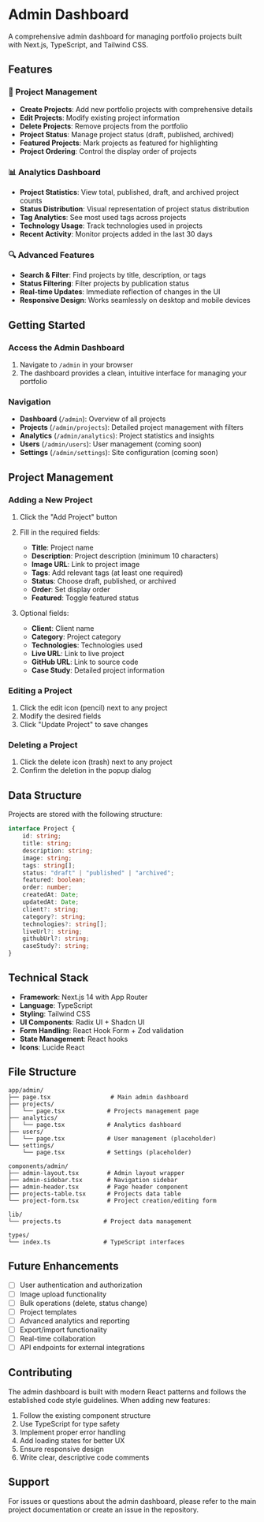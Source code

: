 # Admin Dashboard

A comprehensive admin dashboard for managing portfolio projects built with
Next.js, TypeScript, and Tailwind CSS.

## Features

### 🎯 Project Management

- **Create Projects**: Add new portfolio projects with comprehensive details
- **Edit Projects**: Modify existing project information
- **Delete Projects**: Remove projects from the portfolio
- **Project Status**: Manage project status (draft, published, archived)
- **Featured Projects**: Mark projects as featured for highlighting
- **Project Ordering**: Control the display order of projects

### 📊 Analytics Dashboard

- **Project Statistics**: View total, published, draft, and archived project
  counts
- **Status Distribution**: Visual representation of project status distribution
- **Tag Analytics**: See most used tags across projects
- **Technology Usage**: Track technologies used in projects
- **Recent Activity**: Monitor projects added in the last 30 days

### 🔍 Advanced Features

- **Search & Filter**: Find projects by title, description, or tags
- **Status Filtering**: Filter projects by publication status
- **Real-time Updates**: Immediate reflection of changes in the UI
- **Responsive Design**: Works seamlessly on desktop and mobile devices

## Getting Started

### Access the Admin Dashboard

1. Navigate to `/admin` in your browser
2. The dashboard provides a clean, intuitive interface for managing your
   portfolio

### Navigation

- **Dashboard** (`/admin`): Overview of all projects
- **Projects** (`/admin/projects`): Detailed project management with filters
- **Analytics** (`/admin/analytics`): Project statistics and insights
- **Users** (`/admin/users`): User management (coming soon)
- **Settings** (`/admin/settings`): Site configuration (coming soon)

## Project Management

### Adding a New Project

1. Click the "Add Project" button
2. Fill in the required fields:
   - **Title**: Project name
   - **Description**: Project description (minimum 10 characters)
   - **Image URL**: Link to project image
   - **Tags**: Add relevant tags (at least one required)
   - **Status**: Choose draft, published, or archived
   - **Order**: Set display order
   - **Featured**: Toggle featured status

3. Optional fields:
   - **Client**: Client name
   - **Category**: Project category
   - **Technologies**: Technologies used
   - **Live URL**: Link to live project
   - **GitHub URL**: Link to source code
   - **Case Study**: Detailed project information

### Editing a Project

1. Click the edit icon (pencil) next to any project
2. Modify the desired fields
3. Click "Update Project" to save changes

### Deleting a Project

1. Click the delete icon (trash) next to any project
2. Confirm the deletion in the popup dialog

## Data Structure

Projects are stored with the following structure:

```typescript
interface Project {
    id: string;
    title: string;
    description: string;
    image: string;
    tags: string[];
    status: "draft" | "published" | "archived";
    featured: boolean;
    order: number;
    createdAt: Date;
    updatedAt: Date;
    client?: string;
    category?: string;
    technologies?: string[];
    liveUrl?: string;
    githubUrl?: string;
    caseStudy?: string;
}
```

## Technical Stack

- **Framework**: Next.js 14 with App Router
- **Language**: TypeScript
- **Styling**: Tailwind CSS
- **UI Components**: Radix UI + Shadcn UI
- **Form Handling**: React Hook Form + Zod validation
- **State Management**: React hooks
- **Icons**: Lucide React

## File Structure

```
app/admin/
├── page.tsx                 # Main admin dashboard
├── projects/
│   └── page.tsx            # Projects management page
├── analytics/
│   └── page.tsx            # Analytics dashboard
├── users/
│   └── page.tsx            # User management (placeholder)
└── settings/
    └── page.tsx            # Settings (placeholder)

components/admin/
├── admin-layout.tsx        # Admin layout wrapper
├── admin-sidebar.tsx       # Navigation sidebar
├── admin-header.tsx        # Page header component
├── projects-table.tsx      # Projects data table
└── project-form.tsx        # Project creation/editing form

lib/
└── projects.ts            # Project data management

types/
└── index.ts               # TypeScript interfaces
```

## Future Enhancements

- [ ] User authentication and authorization
- [ ] Image upload functionality
- [ ] Bulk operations (delete, status change)
- [ ] Project templates
- [ ] Advanced analytics and reporting
- [ ] Export/import functionality
- [ ] Real-time collaboration
- [ ] API endpoints for external integrations

## Contributing

The admin dashboard is built with modern React patterns and follows the
established code style guidelines. When adding new features:

1. Follow the existing component structure
2. Use TypeScript for type safety
3. Implement proper error handling
4. Add loading states for better UX
5. Ensure responsive design
6. Write clear, descriptive code comments

## Support

For issues or questions about the admin dashboard, please refer to the main
project documentation or create an issue in the repository.
